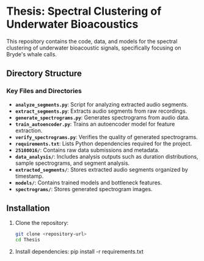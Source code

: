 # Thesis: Spectral Clustering of Underwater Bioacoustics

This repository contains the code, data, and models for the spectral clustering of underwater bioacoustic signals, specifically focusing on Bryde's whale calls.

## Directory Structure

### Key Files and Directories

- **`analyze_segments.py`**: Script for analyzing extracted audio segments.
- **`extract_segments.py`**: Extracts audio segments from raw recordings.
- **`generate_spectrograms.py`**: Generates spectrograms from audio data.
- **`train_autoencoder.py`**: Trains an autoencoder model for feature extraction.
- **`verify_spectrograms.py`**: Verifies the quality of generated spectrograms.
- **`requirements.txt`**: Lists Python dependencies required for the project.
- **`25108016/`**: Contains raw data submissions and metadata.
- **`data_analysis/`**: Includes analysis outputs such as duration distributions, sample spectrograms, and segment analysis.
- **`extracted_segments/`**: Stores extracted audio segments organized by timestamp.
- **`models/`**: Contains trained models and bottleneck features.
- **`spectrograms/`**: Stores generated spectrogram images.

## Installation

1. Clone the repository:
   ```bash
   git clone <repository-url>
   cd Thesis

2. Install dependencies:
pip install -r requirements.txt